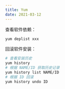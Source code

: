```yaml
---
title: Yum
date: 2021-03-12
---
```




查看软件依赖：

```bash
yum deplist xxx
```

回滚软件安装：

```bash
# 查看安装历史
yum history
# 根据 NAME/ID 获取历史记录
yum history list NAME/ID
# 根据 ID 回滚
yum history undo ID
```

